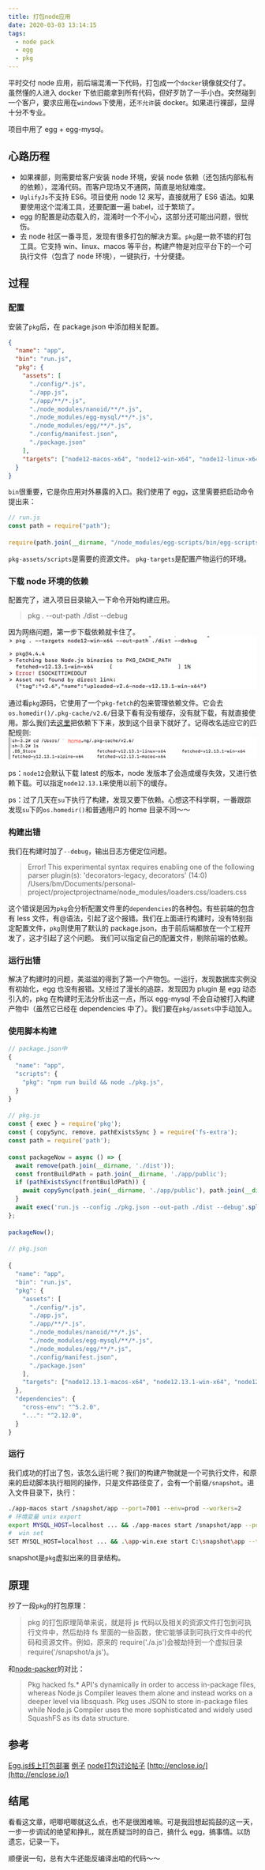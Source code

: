 ```yaml
---
title: 打包node应用
date: 2020-03-03 13:14:15
tags:
  - node pack
  - egg
  - pkg
---
```


平时交付 node 应用，前后端混淆一下代码，打包成一个`docker`镜像就交付了。虽然懂的人进入 docker 下依旧能拿到所有代码，但好歹防了一手小白。突然碰到一个客户，要求应用在`windows`下使用，还`不允许`装 docker。如果进行裸部，显得十分不专业。

<!--more-->

项目中用了 egg + egg-mysql。

## 心路历程

- 如果裸部，则需要给客户安装 node 环境，安装 node 依赖（还包括内部私有的依赖），混淆代码。而客户现场又不通网，简直是地狱难度。
- `UglifyJs`不支持 ES6。项目使用 node 12 来写，直接就用了 ES6 语法。如果要使用这个混淆工具，还要配置一遍 babel，过于繁琐了。
- egg 的配置是动态载入的，混淆时一个不小心，这部分还可能出问题，很忧伤。
- 去 node 社区一番寻觅，发现有很多打包的解决方案。`pkg`是一款不错的打包工具。它支持 win、linux、macos 等平台，构建产物是对应平台下的一个可执行文件（包含了 node 环境），一键执行，十分便捷。

## 过程

### 配置

安装了`pkg`后，在 package.json 中添加相关配置。

```json
{
  "name": "app",
  "bin": "run.js",
  "pkg": {
    "assets": [
      "./config/*.js",
      "./app.js",
      "./app/**/*.js",
      "./node_modules/nanoid/**/*.js",
      "./node_modules/egg-mysql/**/*.js",
      "./node_modules/egg/**/*.js",
      "./config/manifest.json",
      "./package.json"
    ],
    "targets": ["node12-macos-x64", "node12-win-x64", "node12-linux-x64"]
  }
}
```

`bin`很重要，它是你应用对外暴露的入口。我们使用了 egg，这里需要把启动命令提出来：

```js
// run.js
const path = require("path");

require(path.join(__dirname, "/node_modules/egg-scripts/bin/egg-scripts.js"));
```

`pkg-assets/scripts`是需要的资源文件。
`pkg-targets`是配置产物运行的环境。

### 下载 node 环境的依赖

配置完了，进入项目目录输入一下命令开始构建应用。

> pkg . --out-path ./dist --debug

因为网络问题，第一步下载依赖就卡住了。
![](/post-images/pkg-1.png)

通过看`pkg`源码，它使用了一个`pkg-fetch`的包来管理依赖文件。它会去`os.homedir()/.pkg-cache/v2.6/`目录下看有没有缓存，没有就下载，有就直接使用。那么我们去[这里](https://github.com/zeit/pkg-fetch/releases)把依赖下下来，放到这个目录下就好了。记得改名适应它的匹配规则:
![](/post-images/pkg-2.png)

ps：`node12`会默认下载 latest 的版本，node 发版本了会造成缓存失效，又进行依赖下载。可以指定`node12.13.1`来使用以前下的缓存。

ps：过了几天在`su`下执行了构建，发现又要下依赖。心想这不科学啊，一番跟踪发现`su`下的`os.homedir()`和普通用户的 home 目录不同～～

### 构建出错

我们在构建时加了`--debug`，输出日志方便定位问题。

> Error! This experimental syntax requires enabling one of the following parser plugin(s): 'decorators-legacy, decorators' (14:0)
> /Users/bm/Documents/personal-project/projectprojectname/node_modules/loaders.css/loaders.css

这个错误是因为`pkg`会分析配置文件里的`dependencies`的各种包。有些前端的包含有 less 文件，有@语法，引起了这个报错。我们在上面进行构建时，没有特别指定配置文件，`pkg`则使用了默认的 package.json，由于前后端都放在一个工程开发了，这才引起了这个问题。
我们可以指定自己的配置文件，剔除前端的依赖。

### 运行出错

解决了构建时的问题，美滋滋的得到了第一个产物包。一运行，发现数据库实例没有初始化，egg 也没有报错。又经过了漫长的追踪，发现因为 plugin 是 egg 动态引入的，pkg 在构建时无法分析出这一点，所以 egg-mysql 不会自动被打入构建产物中（虽然它已经在 dependencies 中了）。我们要在`pkg/assets`中手动加入。

### 使用脚本构建

```js
// package.json中
{
  "name": "app",
  "scripts": {
    "pkg": "npm run build && node ./pkg.js",
  }
}

// pkg.js
const { exec } = require('pkg');
const { copySync, remove, pathExistsSync } = require('fs-extra');
const path = require('path');

const packageNow = async () => {
  await remove(path.join(__dirname, './dist'));
  const frontBuildPath = path.join(__dirname, './app/public');
  if (pathExistsSync(frontBuildPath)) {
    await copySync(path.join(__dirname, './app/public'), path.join(__dirname, './dist/public'));
  }
  await exec('run.js --config ./pkg.json --out-path ./dist --debug'.split(' '));
};

packageNow();

// pkg.json

{
  "name": "app",
  "bin": "run.js",
  "pkg": {
    "assets": [
      "./config/*.js",
      "./app.js",
      "./app/**/*.js",
      "./node_modules/nanoid/**/*.js",
      "./node_modules/egg-mysql/**/*.js",
      "./node_modules/egg/**/*.js",
      "./config/manifest.json",
      "./package.json"
    ],
    "targets": ["node12.13.1-macos-x64", "node12.13.1-win-x64", "node12.13.1-linux-x64"]
  },
  "dependencies": {
    "cross-env": "^5.2.0",
    "...": "^2.12.0",
  }
}
```

### 运行

我们成功的打出了包，该怎么运行呢？我们的构建产物就是一个可执行文件，和原来的启动脚本执行相同的操作，只是文件路径变了，会有一个前缀`/snapshot`。进入文件目录下，执行：

```bash
./app-macos start /snapshot/app --port=7001 --env=prod --workers=2
# 环境变量 unix export
export MYSQL_HOST=localhost ... && ./app-macos start /snapshot/app --port=7001 --env=prod --workers=2
#  win set
SET MYSQL_HOST=localhost ... && .\app-win.exe start C:\snapshot\app --title=app --workers=2 --env=prod
```

snapshot是`pkg`虚拟出来的目录结构。

## 原理

抄了一段`pkg`的打包原理：

> pkg 的打包原理简单来说，就是将 js 代码以及相关的资源文件打包到可执行文件中，然后劫持 fs 里面的一些函数，使它能够读到可执行文件中的代码和资源文件。例如，原来的 require('./a.js')会被劫持到一个虚拟目录 require('/snapshot/a.js')。

和[node-packer](https://github.com/pmq20/node-packer)的对比：
> Pkg hacked fs.* API's dynamically in order to access in-package files, whereas Node.js Compiler leaves them alone and instead works on a deeper level via libsquash. Pkg uses JSON to store in-package files while Node.js Compiler uses the more sophisticated and widely used SquashFS as its data structure.

## 参考
[Egg.js线上打包部署](https://blog.csdn.net/qq_35241223/article/details/97306900)
[例子](https://github.com/MrSmallLiu/pkg-egg-example)
[node打包讨论帖子](https://cnodejs.org/topic/5bc712ae37a6965f59052301)
[http://enclose.io/](http://enclose.io/)

## 结尾

看看这文章，吧唧吧唧就这么点，也不是很困难嘛。可是我回想起捣鼓的这一天，一步一步调试的绝望和挣扎，就在质疑当时的自己，搞什么 egg，搞事情。以防遗忘，记录一下。

顺便说一句，总有大牛还能反编译出咱的代码～～